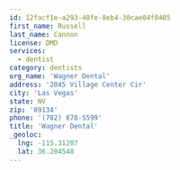 ```yaml
---
id: 12facf1e-a293-48fe-8eb4-30cae04f0405
first_name: Russell
last_name: Cannon
license: DMD
services:
  - dentist
category: dentists
org_name: 'Wagner Dental'
address: '2045 Village Center Cir'
city: 'Las Vegas'
state: NV
zip: '89134'
phone: '(702) 878-5599'
title: 'Wagner Dental'
_geoloc:
  lng: -115.31207
  lat: 36.204548
---
```

